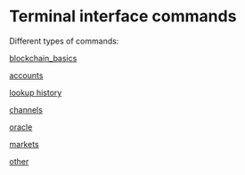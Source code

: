 Terminal interface commands
=============


Different types of commands:

[blockchain_basics](commands_basics.md)

[accounts](commands_accounts.md)

[lookup history](commands_history.md)

[channels](commands_channels.md)

[oracle](commands_oracle.md)

[markets](commands_market.md)

[other](commands_other.md)

